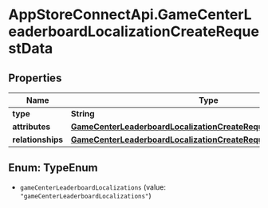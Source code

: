 # AppStoreConnectApi.GameCenterLeaderboardLocalizationCreateRequestData

## Properties

Name | Type | Description | Notes
------------ | ------------- | ------------- | -------------
**type** | **String** |  | 
**attributes** | [**GameCenterLeaderboardLocalizationCreateRequestDataAttributes**](GameCenterLeaderboardLocalizationCreateRequestDataAttributes.md) |  | 
**relationships** | [**GameCenterLeaderboardLocalizationCreateRequestDataRelationships**](GameCenterLeaderboardLocalizationCreateRequestDataRelationships.md) |  | 



## Enum: TypeEnum


* `gameCenterLeaderboardLocalizations` (value: `"gameCenterLeaderboardLocalizations"`)




